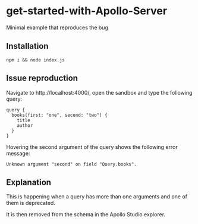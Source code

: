 # get-started-with-Apollo-Server

Minimal example that reproduces the bug

## Installation

```
npm i && node index.js
```

## Issue reproduction

Navigate to http://localhost:4000/, open the sandbox and type the following query:

```gql
query {
  books(first: "one", second: "two") {
    title
    author
  }
}
```

Hovering the second argument of the query shows the following error message:

```
Unknown argument "second" on field "Query.books".
```

## Explanation

This is happening when a query has more than one arguments and one of them is deprecated.

It is then removed from the schema in the Apollo Studio explorer.

